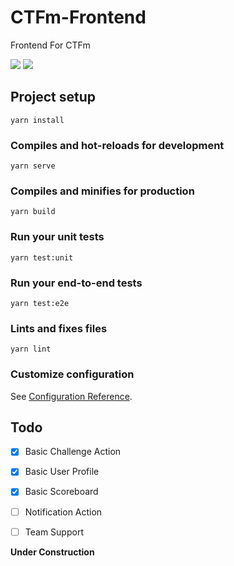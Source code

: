 # CTFm-Frontend

Frontend For CTFm

![](https://www.travis-ci.org/EkiXu/CTFm_Frontend.svg?branch=master) ![](https://img.shields.io/github/last-commit/EkiXu/CTFm_Frontend)

## Project setup
```
yarn install
```

### Compiles and hot-reloads for development
```
yarn serve
```

### Compiles and minifies for production
```
yarn build
```

### Run your unit tests
```
yarn test:unit
```

### Run your end-to-end tests
```
yarn test:e2e
```

### Lints and fixes files
```
yarn lint
```

### Customize configuration
See [Configuration Reference](https://cli.vuejs.org/config/).


## Todo

- [x] Basic Challenge Action
- [x] Basic User Profile
- [x] Basic Scoreboard
- [ ] Notification Action
- [ ] Team Support


**Under Construction**
